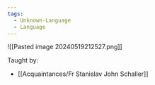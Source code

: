 ```yaml
---
tags:
  - Unknown-Language
  - Language
---
```


![[Pasted image 20240519212527.png]]

Taught by:
- [[Acquaintances/Fr Stanislav John Schaller]]